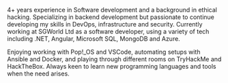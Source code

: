 4+ years experience in Software development and a background in ethical hacking. Specializing in backend development but passionate to continue developing my skills in DevOps, infrastructure and security. Currently working at SGWorld Ltd as a software developer, using a variety of tech including .NET, Angular, Microsoft SQL, MongoDB and Azure.

Enjoying working with Pop!_OS and VSCode, automating setups with Ansible and Docker, and playing through different rooms on TryHackMe and HackTheBox. Always keen to learn new programming languages and tools when the need arises.